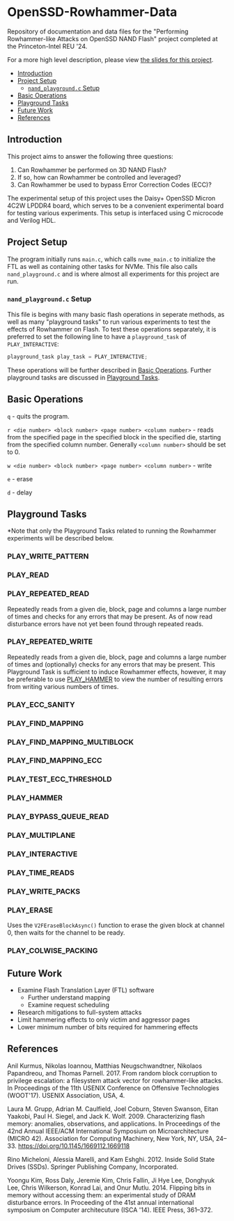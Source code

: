 # OpenSSD-Rowhammer-Data
Repository of documentation and data files for the "Performing Rowhammer-like Attacks on OpenSSD NAND Flash" project completed at the Princeton-Intel REU '24.

For a more high level description, please view [the slides for this project](https://docs.google.com/presentation/d/1VuKDGHRU1CSy5wz2qb5-6ENMViEKH8YWHjf_TMDVi7Q/edit?usp=sharing).

- [Introduction](#introduction)
- [Project Setup](#project-setup)
    - [`nand_playground.c` Setup](#nand_playgroundc-setup)
- [Basic Operations](#basic-operations)
- [Playground Tasks](#playground-tasks)
- [Future Work](#future-work)
- [References](#references)

## Introduction
This project aims to answer the following three questions:
1. Can Rowhammer be performed on 3D NAND Flash?
2. If so, how can Rowhammer be controlled and leveraged?
3. Can Rowhammer be used to bypass Error Correction Codes (ECC)?

The experimental setup of this project uses the Daisy+ OpenSSD Micron 4C2W LPDDR4 board, which serves to be a convenient experimental board for testing various experiments. This setup is interfaced using C microcode and Verilog HDL.

## Project Setup
The program initially runs `main.c`, which calls `nvme_main.c` to initialize the FTL as well as containing other tasks for NVMe. This file also calls `nand_playground.c` and is where almost all experiments for this project are run.

### `nand_playground.c` Setup
This file is begins with many basic flash operations in seperate methods, as well as many "playground tasks" to run various experiments to test the effects of Rowhammer on Flash. To test these operations separately, it is preferred to set the following line to have a `playground_task` of `PLAY_INTERACTIVE`:
```c
playground_task play_task = PLAY_INTERACTIVE;
```
These operations will be further described in [Basic Operations](#basic-operations). Further playground tasks are discussed in [Playground Tasks](#playground-tasks).

## Basic Operations

`q` - quits the program.

`r <die number> <block number> <page number> <column number>` - reads from the specified page in the specified block in the specified die, starting from the specified column number. Generally `<column number>` should be set to 0. 

`w <die number> <block number> <page number> <column number>` - write

`e` - erase

`d` - delay


## Playground Tasks
\*Note that only the Playground Tasks related to running the Rowhammer experiments will be described below.

### PLAY_WRITE_PATTERN

### PLAY_READ

### PLAY_REPEATED_READ
Repeatedly reads from a given die, block, page and columns a large number of times and checks for any errors that may be present. As of now read disturbance errors have not yet been found through repeated reads.

### PLAY_REPEATED_WRITE
Repeatedly reads from a given die, block, page and columns a large number of times and (optionally) checks for any errors that may be present. This Playground Task is sufficient to induce Rowhammer effects, however, it may be preferable to use [PLAY_HAMMER](#play_hammer) to view the number of resulting errors from writing various numbers of times.

### PLAY_ECC_SANITY

### PLAY_FIND_MAPPING

### PLAY_FIND_MAPPING_MULTIBLOCK

### PLAY_FIND_MAPPING_ECC

### PLAY_TEST_ECC_THRESHOLD

### PLAY_HAMMER

### PLAY_BYPASS_QUEUE_READ

### PLAY_MULTIPLANE

### PLAY_INTERACTIVE

### PLAY_TIME_READS

### PLAY_WRITE_PACKS

### PLAY_ERASE
Uses the `V2FEraseBlockAsync()` function to erase the given block at channel 0, then waits for the channel to be ready. 

### PLAY_COLWISE_PACKING

## Future Work
- Examine Flash Translation Layer (FTL) software
    - Further understand mapping
    - Examine request scheduling
- Research mitigations to full-system attacks
- Limit hammering effects to only victim and aggressor pages
- Lower minimum number of bits required for hammering effects

## References
Anil Kurmus, Nikolas Ioannou, Matthias Neugschwandtner, Nikolaos Papandreou, and Thomas Parnell. 2017. From random block corruption to privilege escalation: a filesystem attack vector for rowhammer-like attacks. In Proceedings of the 11th USENIX Conference on Offensive Technologies (WOOT'17). USENIX Association, USA, 4.

Laura M. Grupp, Adrian M. Caulfield, Joel Coburn, Steven Swanson, Eitan Yaakobi, Paul H. Siegel, and Jack K. Wolf. 2009. Characterizing flash memory: anomalies, observations, and applications. In Proceedings of the 42nd Annual IEEE/ACM International Symposium on Microarchitecture (MICRO 42). Association for Computing Machinery, New York, NY, USA, 24–33. https://doi.org/10.1145/1669112.1669118

Rino Micheloni, Alessia Marelli, and Kam Eshghi. 2012. Inside Solid State Drives (SSDs). Springer Publishing Company, Incorporated.

Yoongu Kim, Ross Daly, Jeremie Kim, Chris Fallin, Ji Hye Lee, Donghyuk Lee, Chris Wilkerson, Konrad Lai, and Onur Mutlu. 2014. Flipping bits in memory without accessing them: an experimental study of DRAM disturbance errors. In Proceeding of the 41st annual international symposium on Computer architecuture (ISCA '14). IEEE Press, 361–372.
